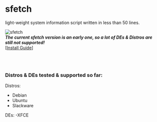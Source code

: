 # sfetch
light-weight system information script written in less than 50 lines. 

![sfetch](https://i.imgur.com/I92HyDx.png)
<br/>
<b><i>The current sfetch version is an early one, so a lot of DEs & Distros are still not supported!</b></i>  
[[Install Guide](https://github.com/sean0262/sfetch/wiki/Install)]  
  
<br/>  
<br/>  
  
### Distros & DEs tested & supported so far:  
Distros:
- Debian
- Ubuntu  
- Slackware  

DEs:
-XFCE
